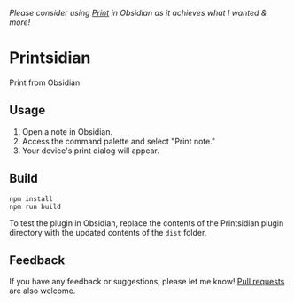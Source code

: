 _Please consider using [Print](https://github.com/marijnbent/obsidian-print) in Obsidian as it achieves what I wanted & more!_

# Printsidian

Print from Obsidian

## Usage

1. Open a note in Obsidian.
2. Access the command palette and select "Print note."
3. Your device's print dialog will appear.

## Build

```
npm install
npm run build
```

To test the plugin in Obsidian, replace the contents of the Printsidian plugin directory with the updated contents of the `dist` folder.

## Feedback

If you have any feedback or suggestions, please let me know! [Pull requests](https://github.com/gitatmax/printsidian/pulls) are also welcome.
